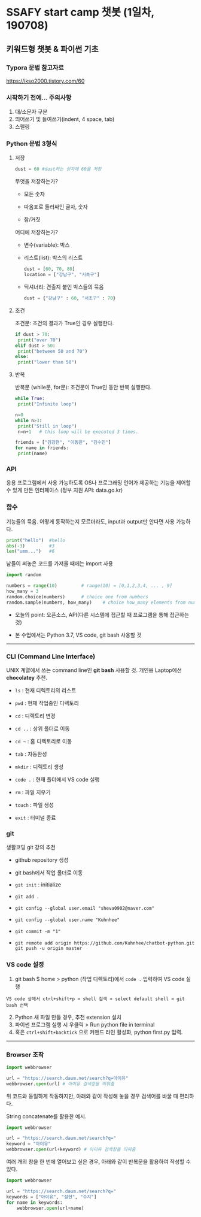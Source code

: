 # SSAFY start camp 챗봇 (1일차, 190708)

## 키워드형 챗봇 & 파이썬 기초

### Typora 문법 참고자료

https://ikso2000.tistory.com/60



### 시작하기 전에... 주의사항

1. 대/소문자 구분
2. 띄어쓰기 및 들여쓰기(indent, 4 space, tab)
3. 스펠링



### Python 문법 3형식

1. 저장

   ```python
   dust = 60 #dust라는 상자에 60을 저장
   ```

   무엇을 저장하는가?

    - 모든 숫자

    - 따옴표로 둘러싸인 글자, 숫자

    - 참/거짓

      

   어디에 저장하는가?

   - 변수(variable): 박스

   - 리스트(list): 박스의 리스트

     ```python
     dust = [60, 70, 80]
     location = ["강남구", "서초구"]
     ```

   - 딕셔너리: 견출지 붙인 박스들의 묶음

     ```python
     dust = {"강남구" : 60, "서초구" : 70}
     ```

     

2. 조건

   조건문: 조건의 결과가 True인 경우 실행한다.

   ```python
   if dust > 70:
   	print("over 70")
   elif dust > 50:
   	print("between 50 and 70")
   else:
   	print("lower than 50")
   ```

   

3. 반복

   반복문 (while문, for문): 조건문이 True인 동안 반복 실행한다.

   ```python
   while True:
   	print("Infinite loop")
   ```

   ```python
   n=0
   while n>3:
   	print("Still in loop")
   	n=n+1	# this loop will be executed 3 times.
   ```

   ```python
   friends = ["김강현", "이동원", "김수민"]
   for name in friends:
   	print(name)	
   ```



### API

응용 프로그램에서 사용 가능하도록 OS나 프로그래밍 언어가 제공하는 기능을 제어할 수 있게 만든 인터페이스 (정부 지원 API: data.go.kr)



### 함수

기능들의 묶음. 어떻게 동작하는지 모르더라도, input과 output만 안다면 사용 가능하다.

```python
print("hello")	#hello
abs(-3)			#3
len("umm...")	#6
```

남들이 써놓은 코드를 가져올 때에는 import 사용

```python
import random

numbers = range(10)			# range(10) = [0,1,2,3,4, ... , 9]
how_many = 3
random.choice(numbers)		# choice one from numbers
random.sample(numbers, how_many)	# choice how_many elements from numbers
```



* 오늘의 point: 오픈소스,  API(다른 시스템에 접근할 때 프로그램을 통해 접근하는 것)

* 본 수업에서는 Python 3.7, VS code, git bash 사용할 것



---

### CLI (Command Line Interface)

UNIX 계열에서 쓰는 command line인 **git bash** 사용할 것. 개인용 Laptop에선 **chocolatey** 추천.

- `ls` : 현재 디렉토리의 리스트

- `pwd` : 현재 작업중인 디렉토리

- `cd` : 디렉토리 변경

- `cd ..` : 상위 폴더로 이동

- `cd ~` : 홈 디렉토리로 이동

- `tab` : 자동완성

- `mkdir` : 디렉토리 생성

- `code .` :  현재 폴더에서 VS code 실행

- `rm` : 파일 지우기

- `touch` : 파일 생성

- `exit` : 터미널 종료

  

### git

생활코딩 git 강의 추천

- github repository 생성
- git bash에서 작업 폴더로 이동

- `git init` : initialize

- `git add .` 

- `git config --global user.email "sheva0902@naver.com"`

- `git config --global user.name "Kuhnhee"`

- `git commit -m "1"`

- ```
  git remote add origin https://github.com/Kuhnhee/chatbot-python.git
  git push -u origin master
  ```



### VS code 설정

1. git bash $ home > python (작업 디렉토리)에서 `code .` 입력하여 VS code 실행

`VS code 상에서 ctrl+shift+p > shell 검색 > select default shell > git bash 선택` 

2. Python 새 파일 만들 경우, 추천 extension 설치
3. 파이썬 프로그램 실행 시 우클릭 > Run python file in terminal
4. 혹은 `ctrl+shift+backtick` 으로 커맨드 라인 활성화, python first.py 입력.

---



### Browser 조작

```python
import webbrowser

url = "https://search.daum.net/search?q=아이유"
webbrowser.open(url) # 아이유 검색창을 띄워줌
```

위 코드와 동일하게 작동하지만, 아래와 같이 작성해 놓을 경우 검색어를 바꿀 때 편리하다.

String concatenate를 활용한 예시.

```python
import webbrowser

url = "https://search.daum.net/search?q="
keyword = "아이유"
webbrowser.open(url+keyword) # 아이유 검색창을 띄워줌
```

여러 개의 창을 한 번에 열어보고 싶은 경우, 아래와 같이 반복문을 활용하여 작성할 수 있다.

```python
import webbrowser

url = "https://search.daum.net/search?q="
keywords = ["아이유", "설현", "수지"]
for name in keywords:
    webbrowser.open(url+name)
```









